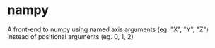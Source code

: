 nampy
=====

A front-end to numpy using named axis arguments (eg. "X", "Y", "Z") instead of positional arguments (eg. 0, 1, 2)
